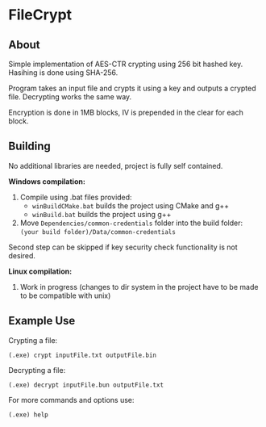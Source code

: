 FileCrypt
=========

About
-----
Simple implementation of AES-CTR crypting using 256 bit hashed key. Hasihing is done using SHA-256. 

Program takes an input file and crypts it using a key and outputs a crypted file. Decrypting works the same way.

Encryption is done in 1MB blocks, IV is prepended in the clear for each block.

Building
--------
No additional libraries are needed, project is fully self contained.

**Windows compilation:**
1) Compile using .bat files provided:
    - `winBuildCMake.bat` builds the project using CMake and g++
    - `winBuild.bat` builds the project using g++
2) Move ```Dependencies/common-credentials``` folder into the build folder: ```(your build folder)/Data/common-credentials```

Second step can be skipped if key security check functionality is not desired.

**Linux compilation:**
1) Work in progress (changes to dir system in the project have to be made to be compatible with unix)

Example Use
-----------
Crypting a file:
```
(.exe) crypt inputFile.txt outputFile.bin
```

Decrypting a file:
```
(.exe) decrypt inputFile.bun outputFile.txt
```

For more commands and options use:
```
(.exe) help
```